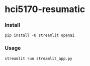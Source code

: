 # hci5170-resumatic

### Install

```shell
pip install -U streamlit openai
```

### Usage

```shell
streamlit run streamlit_app.py
```